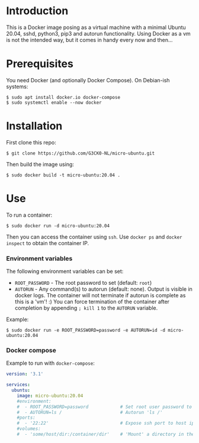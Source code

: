 # Introduction
This is a Docker image posing as a virtual machine with a minimal Ubuntu 20.04, sshd, python3, pip3 and autorun functionality.
Using Docker as a vm is not the intended way, but it comes in handy every now and then...

# Prerequisites
You need Docker (and optionally Docker Compose). On Debian-ish systems:
```
$ sudo apt install docker.io docker-compose
$ sudo systemctl enable --now docker
```

# Installation
First clone this repo:
```
$ git clone https://github.com/G3CK0-NL/micro-ubuntu.git
```
Then build the image using:
```
$ sudo docker build -t micro-ubuntu:20.04 .
```

# Use
To run a container:
```
$ sudo docker run -d micro-ubuntu:20.04
```
Then you can access the container using `ssh`. Use `docker ps` and `docker inspect` to obtain the container IP.

### Environment variables
The following environment variables can be set:
 - `ROOT_PASSWORD` - The root password to set (default: `root`)
 - `AUTORUN` - Any command(s) to autorun (default: none). Output is visible in docker logs.
   The container will not terminate if autorun is complete as this is a 'vm'! :)
   You can force termination of the container after completion by appending `; kill 1` to the `AUTORUN` variable.

Example:
```
$ sudo docker run -e ROOT_PASSWORD=password -e AUTORUN=id -d micro-ubuntu:20.04
```

### Docker compose
Example to run with `docker-compose`:

```yaml
version: '3.1'

services:
  ubuntu:
    image: micro-ubuntu:20.04
    #environment:
    #  - ROOT_PASSWORD=password            # Set root user password to 'password'
    #  - AUTORUN=ls /                      # Autorun 'ls /'
    #ports:
    #  - '22:22'                           # Expose ssh port to host ip
    #volumes:
    #  - 'some/host/dir:/container/dir'    # 'Mount' a directory in the container
```
